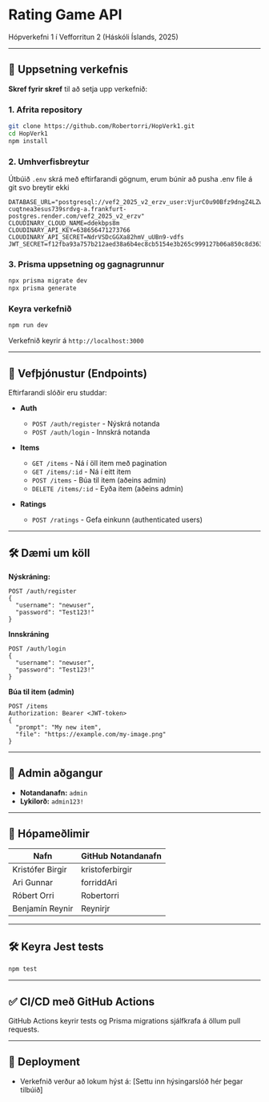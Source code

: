 # Rating Game API

Hópverkefni 1 í Vefforritun 2 (Háskóli Íslands, 2025)

---

## 🚀 Uppsetning verkefnis

**Skref fyrir skref** til að setja upp verkefnið:

### 1. Afrita repository

```bash
git clone https://github.com/Robertorri/HopVerk1.git
cd HopVerk1
npm install
```

### 2. Umhverfisbreytur

Útbúið `.env` skrá með eftirfarandi gögnum, erum búnir að pusha .env file á git svo breytir ekki 

```env
DATABASE_URL="postgresql://vef2_2025_v2_erzv_user:VjurC0u90Bfz9dngZ4LZw6bxRxzzjrNz@dpg-cuqtnea3esus739srdvg-a.frankfurt-postgres.render.com/vef2_2025_v2_erzv"
CLOUDINARY_CLOUD_NAME=ddekbps8m
CLOUDINARY_API_KEY=638656471273766
CLOUDINARY_API_SECRET=NdrVSDcGGXa82hmV_uUBn9-vdfs
JWT_SECRET=f12fba93a757b212aed38a6b4ec8cb5154e3b265c999127b06a850c8d363d58e
```

### 3. Prisma uppsetning og gagnagrunnur

```bash
npx prisma migrate dev
npx prisma generate
```

### Keyra verkefnið

```bash
npm run dev
```

Verkefnið keyrir á `http://localhost:3000`

---

## 📌 Vefþjónustur (Endpoints)

Eftirfarandi slóðir eru studdar:

- **Auth**
  - `POST /auth/register` - Nýskrá notanda
  - `POST /auth/login` - Innskrá notanda

- **Items**
  - `GET /items` - Ná í öll item með pagination
  - `GET /items/:id` - Ná í eitt item
  - `POST /items` - Búa til item (aðeins admin)
  - `DELETE /items/:id` - Eyða item (aðeins admin)

- **Ratings**
  - `POST /ratings` - Gefa einkunn (authenticated users)

---

## 🛠 Dæmi um köll

**Nýskráning:**
```http
POST /auth/register
{
  "username": "newuser",
  "password": "Test123!"
}
```

**Innskráning**
```http
POST /auth/login
{
  "username": "newuser",
  "password": "Test123!"
}
```

**Búa til item (admin)**
```http
POST /items
Authorization: Bearer <JWT-token>
{
  "prompt": "My new item",
  "file": "https://example.com/my-image.png"
}
```

---

## 🔐 Admin aðgangur

- **Notandanafn:** `admin`  
- **Lykilorð:** `admin123!` 

---

## 👥 Hópameðlimir

| Nafn                     | GitHub Notandanafn   |
|--------------------------|----------------------|
| Kristófer Birgir         | kristoferbirgir      |
| Ari Gunnar               | forriddAri           |
| Róbert Orri              | Robertorri           |
| Benjamín Reynir          | Reynirjr             |

---

## 🛠 Keyra Jest tests

```bash
npm test
```

---

## ✅ CI/CD með GitHub Actions

GitHub Actions keyrir tests og Prisma migrations sjálfkrafa á öllum pull requests.

---

## 🎯 Deployment

- Verkefnið verður að lokum hýst á: [Settu inn hýsingarslóð hér þegar tilbúið]

